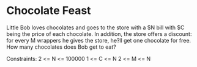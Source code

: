 # Chocolate Feast

Little Bob loves chocolates and goes to the store with a $N bill with $C being the price of each chocolate.
In addition, the store offers a discount: for every M wrappers he gives the store, he?ll get one chocolate for free.
How many chocolates does Bob get to eat?

Constraints:
2 <= N <= 100000
1 <= C <= N
2 <= M <= N

